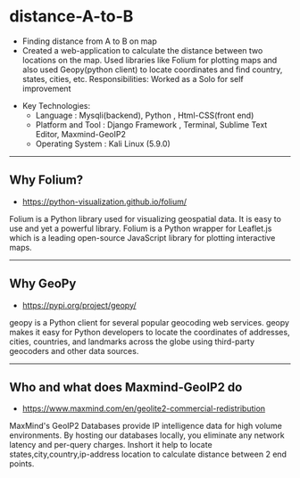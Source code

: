 # distance-A-to-B

- Finding distance from A to B on map
- Created a web-application to calculate the distance between two locations on the map. Used libraries like Folium for plotting maps and also used Geopy(python client) to locate coordinates and find country, states, cities, etc. 
Responsibilities: Worked as a Solo for self improvement


>
- Key Technologies:
     - Language	      : Mysqli(backend), Python , Html-CSS(front end)
     - Platform and Tool : Django Framework , Terminal, Sublime Text Editor, Maxmind-GeoIP2 
     - Operating System  : Kali Linux (5.9.0)
     

-------     
Why Folium?     
-------     
- https://python-visualization.github.io/folium/
>
Folium is a Python library used for visualizing geospatial data. It is easy to use and yet a powerful library. Folium is a Python wrapper for Leaflet.js which is a leading open-source JavaScript library for plotting interactive maps.

--------
Why GeoPy
--------
- https://pypi.org/project/geopy/
>
geopy is a Python client for several popular geocoding web services.
geopy makes it easy for Python developers to locate the coordinates of addresses, cities, countries, and landmarks across the globe using third-party geocoders and other data sources.

--------
Who and what does Maxmind-GeoIP2 do
--------
- https://www.maxmind.com/en/geolite2-commercial-redistribution
>
MaxMind's GeoIP2 Databases provide IP intelligence data for high volume environments. By hosting our databases locally, you eliminate any network latency and per-query charges.
Inshort it help to locate states,city,country,ip-address location to calculate distance between 2 end points.
